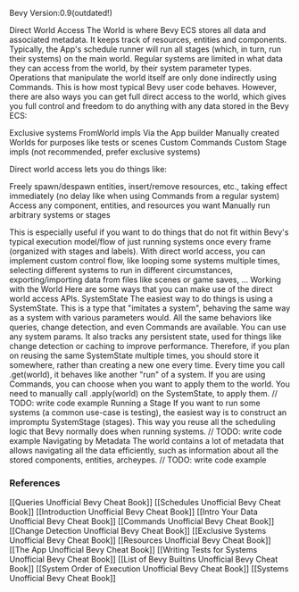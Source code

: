 Bevy Version:0.9(outdated!)


Direct World Access
The World is where Bevy ECS stores all data and
associated metadata. It keeps track of resources, entities and
components.
Typically, the App's schedule runner will run all
stages (which, in turn, run their systems)
on the main world. Regular systems are limited in
what data they can access from the world, by their system parameter
types. Operations that manipulate the world itself
are only done indirectly using Commands. This is how most
typical Bevy user code behaves.
However, there are also ways you can get full direct access to the world,
which gives you full control and freedom to do anything with any data stored
in the Bevy ECS:

Exclusive systems
FromWorld impls
Via the App builder
Manually created Worlds for purposes like tests or scenes
Custom Commands
Custom Stage impls (not recommended, prefer exclusive systems)

Direct world access lets you do things like:

Freely spawn/despawn entities, insert/remove resources, etc., taking effect immediately
(no delay like when using Commands from a regular system)
Access any component, entities, and resources you want
Manually run arbitrary systems or stages

This is especially useful if you want to do things that do not fit within
Bevy's typical execution model/flow of just running systems once every frame
(organized with stages and labels).
With direct world access, you can implement custom control flow, like
looping some systems multiple times, selecting different systems to run in
different circumstances, exporting/importing data from files like scenes or
game saves, …
Working with the World
Here are some ways that you can make use of the direct world access APIs.
SystemState
The easiest way to do things is using a SystemState.
This is a type that "imitates a system", behaving the same way as a
system with various parameters would. All the same behaviors
like queries, change detection, and
even Commands are available. You can use any system
params.
It also tracks any persistent state, used for things like change
detection or caching to improve performance. Therefore,
if you plan on reusing the same SystemState multiple
times, you should store it somewhere, rather than creating a new one every
time. Every time you call .get(world), it behaves like another "run"
of a system.
If you are using Commands, you can choose when you
want to apply them to the world. You need to manually call .apply(world)
on the SystemState, to apply them.
// TODO: write code example
Running a Stage
If you want to run some systems (a common use-case is
testing), the easiest way is to construct an impromptu
SystemStage (stages). This way you reuse
all the scheduling logic that Bevy normally does when running systems.
// TODO: write code example
Navigating by Metadata
The world contains a lot of metadata that allows navigating all the data
efficiently, such as information about all the stored components, entities,
archeypes.
// TODO: write code example

### References
[[Queries  Unofficial Bevy Cheat Book]] [[Schedules  Unofficial Bevy Cheat Book]] [[Introduction  Unofficial Bevy Cheat Book]] [[Intro Your Data  Unofficial Bevy Cheat Book]] [[Commands  Unofficial Bevy Cheat Book]] [[Change Detection  Unofficial Bevy Cheat Book]] [[Exclusive Systems  Unofficial Bevy Cheat Book]] [[Resources  Unofficial Bevy Cheat Book]] [[The App  Unofficial Bevy Cheat Book]] [[Writing Tests for Systems  Unofficial Bevy Cheat Book]] [[List of Bevy Builtins  Unofficial Bevy Cheat Book]] [[System Order of Execution  Unofficial Bevy Cheat Book]] [[Systems  Unofficial Bevy Cheat Book]] 